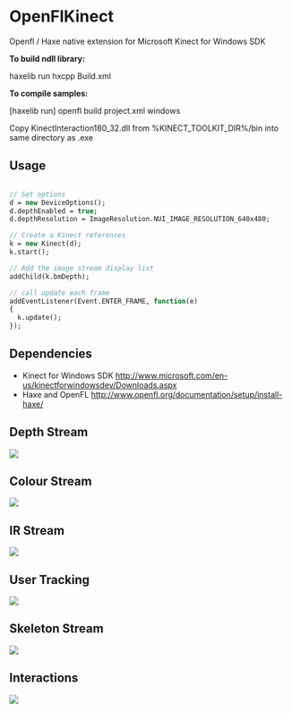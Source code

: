 OpenFlKinect
============

Openfl / Haxe native extension for Microsoft Kinect for Windows SDK

**To build ndll library:**

haxelib run hxcpp Build.xml

**To compile samples:**

[haxelib run] openfl build project.xml windows

Copy KinectInteraction180_32.dll from %KINECT_TOOLKIT_DIR%/bin into same directory as .exe

## Usage

```Haxe

// Set options
d = new DeviceOptions();
d.depthEnabled = true;
d.depthResolution = ImageResolution.NUI_IMAGE_RESOLUTION_640x480;

// Create a Kinect references
k = new Kinect(d);
k.start();

// Add the image stream display list
addChild(k.bmDepth);

// call update each frame
addEventListener(Event.ENTER_FRAME, function(e)
{
  k.update();
});

```


## Dependencies

* Kinect for Windows SDK http://www.microsoft.com/en-us/kinectforwindowsdev/Downloads.aspx
* Haxe and OpenFL http://www.openfl.org/documentation/setup/install-haxe/

## Depth Stream

![](https://lh4.googleusercontent.com/-_HtY04KcUTw/Uz2W7jbH6qI/AAAAAAAADZ4/dW_7oVNZ5y4/w303-h240-no/depth.png)



## Colour Stream

![](https://lh3.googleusercontent.com/-Glij7YoYaOg/Uz2W9FM6QNI/AAAAAAAADaM/s8deUGa8pO4/w301-h240-no/color.png)

## IR Stream

![](https://lh5.googleusercontent.com/-YhAzTU-m5bA/Uz2W9CP-1YI/AAAAAAAADaU/1dGobEL_KGw/w305-h240-no/ir.png)

## User Tracking

![](https://lh4.googleusercontent.com/-DiTZ9UtHUp0/Uz2W97FFHmI/AAAAAAAADac/_FCOEHmQmXE/w304-h240-no/user.png)

## Skeleton Stream

![](https://lh4.googleusercontent.com/-7KWziKIuymA/Uz2W9ODPzmI/AAAAAAAADaQ/M9X5AxCEQCg/w303-h240-no/skeleton.png)

## Interactions

![](https://lh5.googleusercontent.com/-tNBRedd49Dw/Uz2W7m1CIWI/AAAAAAAADZ8/tkN5iyPK1dM/w307-h240-no/interactions.png)

